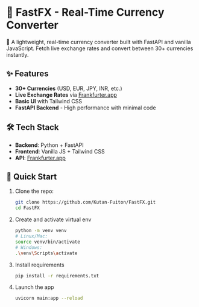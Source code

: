 # 🚀 FastFX - Real-Time Currency Converter

💱 A lightweight, real-time currency converter built with FastAPI and vanilla JavaScript. Fetch live exchange rates and convert between 30+ currencies instantly.


## ✨ Features
- **30+ Currencies** (USD, EUR, JPY, INR, etc.)
- **Live Exchange Rates** via [Frankfurter.app](https://www.frankfurter.app/)
- **Basic UI** with Tailwind CSS
- **FastAPI Backend** - High performance with minimal code

## 🛠️ Tech Stack
- **Backend**: Python + FastAPI
- **Frontend**: Vanilla JS + Tailwind CSS
- **API**: [Frankfurter.app](https://www.frankfurter.app/)

## 🚀 Quick Start
1. Clone the repo:
   ```bash
   git clone https://github.com/Kutan-Fuiton/FastFX.git
   cd FastFX

2. Create and activate virtual env
   ```bash
   python -m venv venv
   # Linux/Mac:
   source venv/bin/activate
   # Windows:
   .\venv\Scripts\activate

3. Install requirements
   ```bash
   pip install -r requirements.txt

4. Launch the app
   ```bash
   uvicorn main:app --reload
